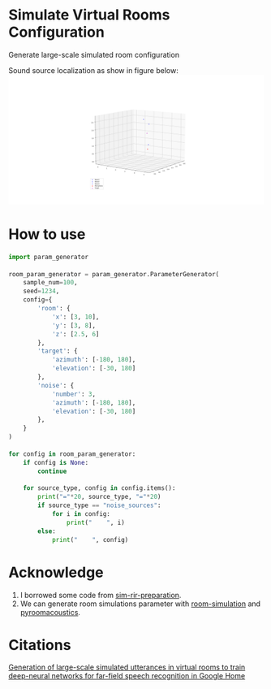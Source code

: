 # Simulate Virtual Rooms Configuration
Generate large-scale simulated room configuration

Sound source localization as show in figure below:
![image](example.png)

# How to use

```python
import param_generator

room_param_generator = param_generator.ParameterGenerator(
    sample_num=100,
    seed=1234,
    config={
        'room': {
            'x': [3, 10],
            'y': [3, 8],
            'z': [2.5, 6]
        },
        'target': {
            'azimuth': [-180, 180],
            'elevation': [-30, 180]
        },
        'noise': {
            'number': 3,
            'azimuth': [-180, 180],
            'elevation': [-30, 180]
        },
    }
)

for config in room_param_generator:
    if config is None:
        continue

    for source_type, config in config.items():
        print("="*20, source_type, "="*20)
        if source_type == "noise_sources":
            for i in config:
                print("    ", i)
        else:
            print("    ", config)


```

# Acknowledge
1. I borrowed some code from [sim-rir-preparation](https://github.com/tomkocse/sim-rir-preparation/blob/master/prep_sim_rirs.sh).
2. We can generate room simulations parameter with [room-simulation](https://github.com/ebezzam/room-simulation) and [pyroomacoustics](https://github.com/LCAV/pyroomacoustics).

# Citations
[Generation of large-scale simulated utterances in virtual rooms to train deep-neural networks for far-field speech recognition in Google Home](https://static.googleusercontent.com/media/research.google.com/zh-CN//pubs/archive/46107.pdf)
